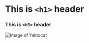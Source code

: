 # This is `<h1>` header
### This is `<h3>` header

![Image of Yaktocat](https://octodex.github.com/images/yaktocat.png)
